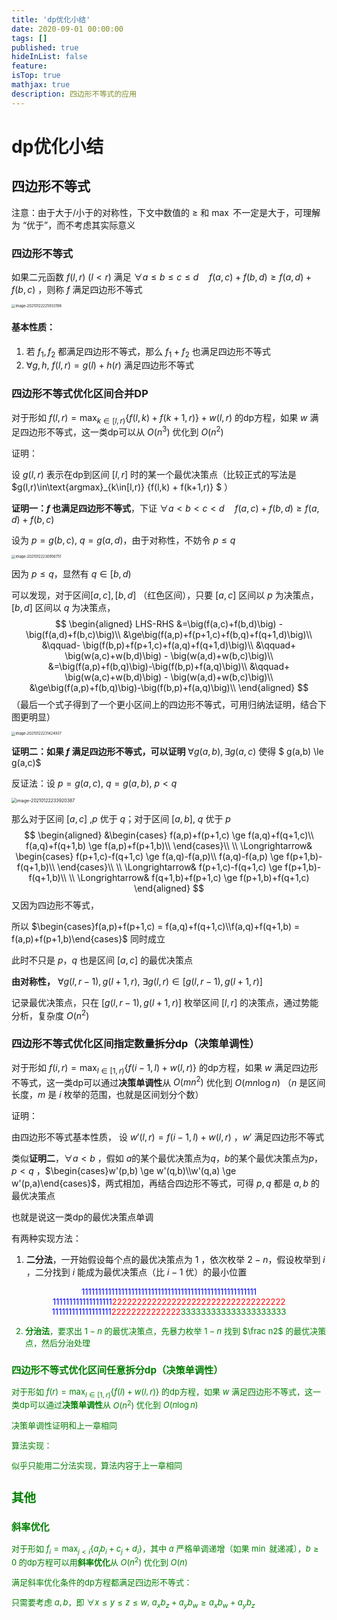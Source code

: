 ```yaml
---
title: 'dp优化小结'
date: 2020-09-01 00:00:00
tags: []
published: true
hideInList: false
feature: 
isTop: true
mathjax: true
description: 四边形不等式的应用
---
```


<!--more-->

# dp优化小结

## 四边形不等式

注意：由于大于/小于的对称性，下文中数值的 $\ge$ 和 $\max$ 不一定是大于，可理解为 “优于”，而不考虑其实际意义

### 四边形不等式

如果二元函数 $f(l,r) \ (l<r)$ 满足 $\forall a\le b\le c\le d \quad f(a,c)+f(b,d) \ge f(a,d)+f(b,c)$ ，则称 $f$ 满足四边形不等式

<img src="DP-Optimizing/image-20210122225933198.png" alt="image-20210122225933198" style="zoom: 40%;" />

#### 基本性质：

1. 若 $f_1, f_2$ 都满足四边形不等式，那么 $f_1+f_2$ 也满足四边形不等式
2. $\forall g,h, \ f(l,r) = g(l)+h(r)$  满足四边形不等式

### 四边形不等式优化区间合并DP

对于形如 $f(l,r) = \max_{k\in[l,r)} \{f(l,k) + f(k+1,r)\} + w(l,r)$ 的dp方程，如果 $w$ 满足四边形不等式，这一类dp可以从 $O(n^3)$ 优化到 $O(n^2)$

证明：

设 $g(l,r)$ 表示在dp到区间 $[l,r]$ 时的某一个最优决策点（比较正式的写法是 $g(l,r)\in\text{argmax}_{k\in[l,r)} \{f(l,k) + f(k+1,r)\} $ ）

**证明一：$f$ 也满足四边形不等式**，下证 $\forall a<b<c<d \quad f(a,c)+f(b,d) \ge f(a,d)+f(b,c)$

设为 $p=g(b,c),\ q=g(a,d)$，由于对称性，不妨令 $p\le q$

<img src="DP-Optimizing/image-20210122230956751.png" alt="image-20210122230956751" style="zoom:40%;" />

因为 $p\le q$，显然有 $q\in[b,d)$ 

可以发现，对于区间$[a,c],[b,d]$ （红色区间），只要 $[a,c]$ 区间以 $p$ 为决策点，$[b,d]$ 区间以 $q$ 为决策点，
$$
\begin{aligned}
LHS-RHS &=\big(f(a,c)+f(b,d)\big) - \big(f(a,d)+f(b,c)\big)\\
&\ge\big(f(a,p)+f(p+1,c)+f(b,q)+f(q+1,d)\big)\\
&\qquad- \big(f(b,p)+f(p+1,c)+f(a,q)+f(q+1,d)\big)\\
&\qquad+ \big(w(a,c)+w(b,d)\big) - \big(w(a,d)+w(b,c)\big)\\
&=\big(f(a,p)+f(b,q)\big)-\big(f(b,p)+f(a,q)\big)\\
&\qquad+ \big(w(a,c)+w(b,d)\big) - \big(w(a,d)+w(b,c)\big)\\
&\ge\big(f(a,p)+f(b,q)\big)-\big(f(b,p)+f(a,q)\big)\\
\end{aligned}
$$
（最后一个式子得到了一个更小区间上的四边形不等式，可用归纳法证明，结合下图更明显）

<img src="DP-Optimizing/image-20210122231424937.png" alt="image-20210122231424937" style="zoom:40%;" />

**证明二：如果 $f$ 满足四边形不等式，可以证明** $\forall g(a,b),\exists g(a,c)$ 使得 $ g(a,b) \le g(a,c)$

反证法：设 $p=g(a,c),\ q=g(a,b),\ p<q$

<img src="DP-Optimizing/image-20210122233920387.png" alt="image-20210122233920387" style="zoom:50%;" />

那么对于区间 $[a,c]$ ,$p$ 优于 $q$；对于区间 $[a,b]$, $q$ 优于 $p$
$$
\begin{aligned}
&\begin{cases}
f(a,p)+f(p+1,c) \ge f(a,q)+f(q+1,c)\\
f(a,q)+f(q+1,b) \ge f(a,p)+f(p+1,b)\\
\end{cases}\\
\\
\Longrightarrow&
\begin{cases}
f(p+1,c)-f(q+1,c) \ge f(a,q)-f(a,p)\\
f(a,q)-f(a,p) \ge f(p+1,b)-f(q+1,b)\\
\end{cases}\\
\\
\Longrightarrow& f(p+1,c)-f(q+1,c) \ge f(p+1,b)-f(q+1,b)\\
\\
\Longrightarrow& f(q+1,b)+f(p+1,c) \ge f(p+1,b)+f(q+1,c)
\end{aligned}
$$
又因为四边形不等式，

所以 $\begin{cases}f(a,p)+f(p+1,c) = f(a,q)+f(q+1,c)\\f(a,q)+f(q+1,b) = f(a,p)+f(p+1,b)\end{cases}$ 同时成立

此时不只是 $p$，$q$ 也是区间 $[a,c]$ 的最优决策点



**由对称性，** $\forall g(l,r-1), g(l+1,r),\ \exists g(l,r) \in [g(l,r-1), g(l+1,r)]$

记录最优决策点，只在 $[g(l,r-1), g(l+1,r)]$ 枚举区间 $[l,r]$ 的决策点，通过势能分析，复杂度 $O(n^2)$

### 四边形不等式优化区间指定数量拆分dp（决策单调性）

对于形如 $f(i,r) = \max_{l\in[1,r)} \{f(i-1,l) + w(l,r)\}$ 的dp方程，如果 $w$ 满足四边形不等式，这一类dp可以通过**决策单调性**从 $O(mn^2)$ 优化到 $O(mn\log n)$ （$n$ 是区间长度，$m$ 是 $i$ 枚举的范围，也就是区间划分个数）

证明：

由四边形不等式基本性质， 设 $w'(l,r) = f(i-1,l) + w(l,r)$ ，$w'$ 满足四边形不等式

类似**证明二**，$\forall a<b$ ，假如 $a$的某个最优决策点为$q$，$b$的某个最优决策点为$p$， $p<q$ ，$\begin{cases}w'(p,b) \ge w'(q,b)\\w'(q,a) \ge w'(p,a)\end{cases}$，两式相加，再结合四边形不等式，可得 $p,q$ 都是 $a,b$ 的最优决策点

也就是说这一类dp的最优决策点单调



有两种实现方法：

1. **二分法**，一开始假设每个点的最优决策点为 $1$ ，依次枚举 $2-n$，假设枚举到 $i$ ，二分找到 $i$ 能成为最优决策点（比 $i-1$ 优）的最小位置

<center><font color=blue size=2>11111111111111111111111111111111111111111111111111111</center>
<center><font color=blue size=2>111111111111111111<font color=red size=2>22222222222222222222222222222222222</center>
<center><font color=blue size=2>111111111111111111<font color=red size=2>22222222222222<font color=green size=2>333333333333333333333</center>

2. **分治法**，要求出 $1-n$ 的最优决策点，先暴力枚举 $1-n$ 找到 $\frac n2$ 的最优决策点，然后分治处理

### 四边形不等式优化区间任意拆分dp（决策单调性）

对于形如 $f(r) = \max_{l\in[1,r)} \{f(l) + w(l,r)\}$ 的dp方程，如果 $w$ 满足四边形不等式，这一类dp可以通过**决策单调性**从 $O(n^2)$ 优化到 $O(n\log n)$

决策单调性证明和上一章相同

算法实现：

似乎只能用二分法实现，算法内容于上一章相同

## 其他

### 斜率优化

对于形如 $f_i=\max_{j< i}\{a_jb_i+c_j+d_i\}$，其中 $a$ 严格单调递增（如果 $\min$ 就递减），$b\ge 0$ 的dp方程可以用**斜率优化**从 $O(n^2)$ 优化到 $O(n)$

满足斜率优化条件的dp方程都满足四边形不等式：

只需要考虑 $a,b$，即 $\forall x\le y\le z\le w,\ a_xb_z + a_yb_w \ge a_xb_w + a_yb_z$
